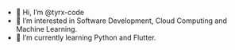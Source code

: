 - 👋 Hi, I’m @tyrx-code
- 👀 I’m interested in Software Development, Cloud Computing and Machine Learning.
- 🌱 I’m currently learning Python and Flutter. 


<!---
tyrx-code/tyrx-code is a ✨ special ✨ repository because its `README.md` (this file) appears on your GitHub profile.
You can click the Preview link to take a look at your changes.
--->
